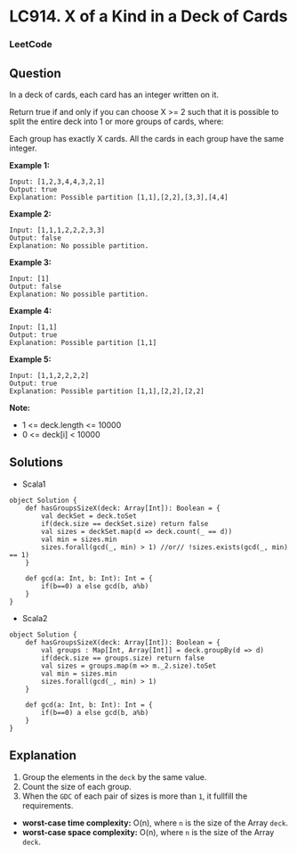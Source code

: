 # LC914. X of a Kind in a Deck of Cards

### LeetCode

## Question

In a deck of cards, each card has an integer written on it.

Return true if and only if you can choose X >= 2 such that it is possible to split the entire deck into 1 or more groups of cards, where:

Each group has exactly X cards.
All the cards in each group have the same integer.

**Example 1:**
```
Input: [1,2,3,4,4,3,2,1]
Output: true
Explanation: Possible partition [1,1],[2,2],[3,3],[4,4]
```

**Example 2:**
```
Input: [1,1,1,2,2,2,3,3]
Output: false
Explanation: No possible partition.
```

**Example 3:**
```
Input: [1]
Output: false
Explanation: No possible partition.
```

**Example 4:**
```
Input: [1,1]
Output: true
Explanation: Possible partition [1,1]
```

**Example 5:**
```
Input: [1,1,2,2,2,2]
Output: true
Explanation: Possible partition [1,1],[2,2],[2,2]
```

**Note:**

* 1 <= deck.length <= 10000
* 0 <= deck[i] < 10000

## Solutions

* Scala1
```
object Solution {
    def hasGroupsSizeX(deck: Array[Int]): Boolean = {
        val deckSet = deck.toSet
        if(deck.size == deckSet.size) return false
        val sizes = deckSet.map(d => deck.count(_ == d))
        val min = sizes.min
        sizes.forall(gcd(_, min) > 1) //or// !sizes.exists(gcd(_, min) == 1)
    }
    
    def gcd(a: Int, b: Int): Int = {
        if(b==0) a else gcd(b, a%b)
    }
}
```

* Scala2
```
object Solution {
    def hasGroupsSizeX(deck: Array[Int]): Boolean = {
        val groups : Map[Int, Array[Int]] = deck.groupBy(d => d)
        if(deck.size == groups.size) return false
        val sizes = groups.map(m => m._2.size).toSet
        val min = sizes.min
        sizes.forall(gcd(_, min) > 1)
    }
    
    def gcd(a: Int, b: Int): Int = {
        if(b==0) a else gcd(b, a%b)
    }
}
```

## Explanation

1. Group the elements in the `deck` by the same value. 
2. Count the size of each group.
3. When the `GDC` of each pair of sizes is more than `1`, it fullfill the requirements.

* **worst-case time complexity:** O(n), where `n` is the size of the Array `deck`.
* **worst-case space complexity:** O(n), where `n` is the size of the Array `deck`.
